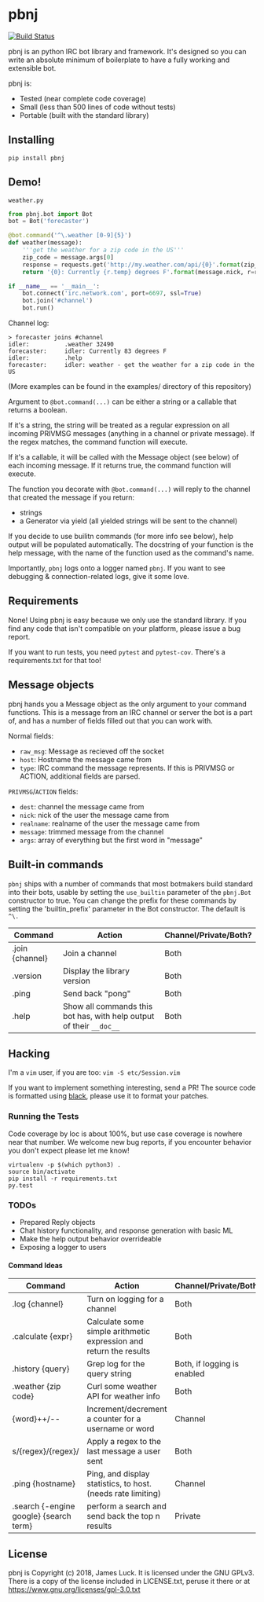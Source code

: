 # pbnj

[![Build Status](https://travis-ci.org/delucks/pbnj.svg?branch=master)](https://travis-ci.org/delucks/pbnj)

pbnj is an python IRC bot library and framework. It's designed so you can write an absolute minimum of boilerplate to have a fully working and extensible bot.

pbnj is:
- Tested (near complete code coverage)
- Small (less than 500 lines of code without tests)
- Portable (built with the standard library)

## Installing

`pip install pbnj`

## Demo!

`weather.py`

```python
from pbnj.bot import Bot
bot = Bot('forecaster')

@bot.command('^\.weather [0-9]{5}')
def weather(message):
    '''get the weather for a zip code in the US'''
    zip_code = message.args[0]
    response = requests.get('http://my.weather.com/api/{0}'.format(zip_code))
    return '{0}: Currently {r.temp} degrees F'.format(message.nick, r=response.json())

if __name__ == '__main__':
    bot.connect('irc.network.com', port=6697, ssl=True)
    bot.join('#channel')
    bot.run()
```

Channel log:
```none
> forecaster joins #channel
idler:          .weather 32490
forecaster:     idler: Currently 83 degrees F
idler:          .help
forecaster:     idler: weather - get the weather for a zip code in the US
```

(More examples can be found in the examples/ directory of this repository)

Argument to `@bot.command(...)` can be either a string or a callable that returns a boolean.

If it's a string, the string will be treated as a regular expression on all incoming PRIVMSG messages (anything in a channel or private message). If the regex matches, the command function will execute.

If it's a callable, it will be called with the Message object (see below) of each incoming message. If it returns true, the command function will execute.

The function you decorate with `@bot.command(...)` will reply to the channel that created the message if you return:
- strings
- a Generator via yield (all yielded strings will be sent to the channel)

If you decide to use builitn commands (for more info see below), help output will be populated automatically. The docstring of your function is the help message, with the name of the function used as the command's name.

Importantly, `pbnj` logs onto a logger named `pbnj`. If you want to see debugging & connection-related logs, give it some love.

## Requirements

None! Using pbnj is easy because we only use the standard library. If you find any code that isn't compatible on your platform, please issue a bug report.

If you want to run tests, you need `pytest` and `pytest-cov`. There's a requirements.txt for that too!

## Message objects

pbnj hands you a Message object as the only argument to your command functions. This is a message from an IRC channel or server the bot is a part of, and has a number of fields filled out that you can work with.

Normal fields:
- `raw_msg`: Message as recieved off the socket
- `host`: Hostname the message came from
- `type`: IRC command the message represents. If this is PRIVMSG or ACTION, additional fields are parsed.

`PRIVMSG`/`ACTION` fields:
- `dest`: channel the message came from
- `nick`: nick of the user the message came from
- `realname`: realname of the user the message came from
- `message`: trimmed message from the channel
- `args`: array of everything but the first word in "message"

## Built-in commands

`pbnj` ships with a number of commands that most botmakers build standard into their bots, usable by setting the `use_builtin` parameter of the `pbnj.Bot` constructor to true. You can change the prefix for these commands by setting the 'builtin_prefix' parameter in the Bot constructor. The default is  `^\.`

| Command | Action | Channel/Private/Both? |
| ------- | ------ | --------------------- |
| .join {channel} | Join a channel | Both |
| .version | Display the library version | Both |
| .ping | Send back "pong" | Both |
| .help | Show all commands this bot has, with help output of their `__doc__` | Both |

## Hacking

I'm a `vim` user, if you are too: `vim -S etc/Session.vim`

If you want to implement something interesting, send a PR! The source code is formatted using [black](https://github.com/ambv/black), please use it to format your patches.

### Running the Tests

Code coverage by loc is about 100%, but use case coverage is nowhere near that number. We welcome new bug reports, if you encounter behavior you don't expect please let me know!

```shell
virtualenv -p $(which python3) .
source bin/activate
pip install -r requirements.txt
py.test
```

### TODOs

- Prepared Reply objects
- Chat history functionality, and response generation with basic ML
- Make the help output behavior overrideable
- Exposing a logger to users

#### Command Ideas

| Command | Action | Channel/Private/Both? |
| ------- | ------ | --------------------- |
| .log {channel} | Turn on logging for a channel | Both |
| .calculate {expr} | Calculate some simple arithmetic expression and return the results | Both |
| .history {query} | Grep log for the query string | Both, if logging is enabled |
| .weather {zip code} | Curl some weather API for weather info | Both |
| {word}++/-- | Increment/decrement a counter for a username or word | Channel |
| s/{regex}/{regex}/ | Apply a regex to the last message a user sent | Both |
| .ping {hostname} | Ping, and display statistics, to host. (needs rate limiting) | Channel |
| .search {-engine google} {search term} | perform a search and send back the top n results | Private |

## License

pbnj is Copyright (c) 2018, James Luck. It is licensed under the GNU GPLv3. There is a copy of the license included in LICENSE.txt, peruse it there or at https://www.gnu.org/licenses/gpl-3.0.txt
